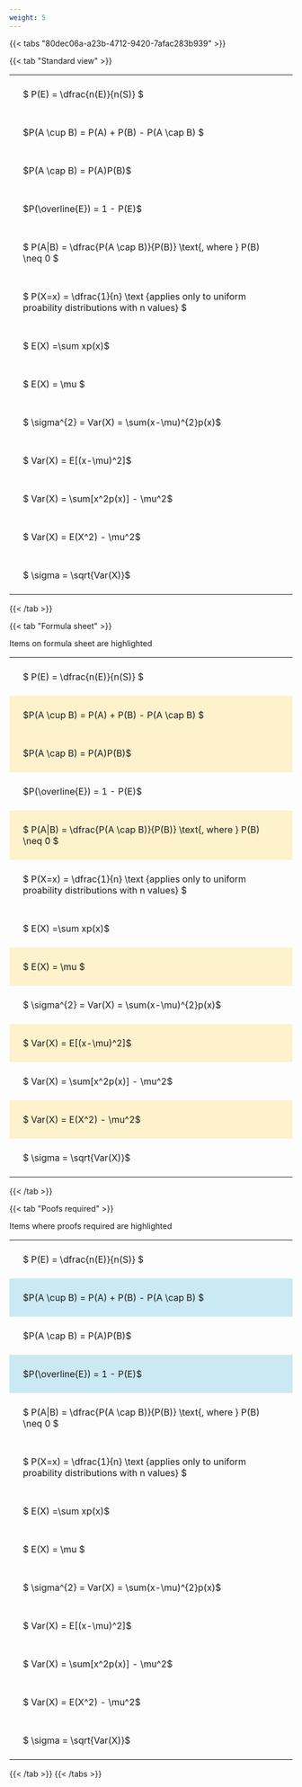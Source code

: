 ```yaml
---
weight: 5
---
```


{{< tabs "80dec06a-a23b-4712-9420-7afac283b939" >}}

{{< tab "Standard view" >}}

<style type="text/css">
#T_53c3b th.col_heading {
  text-align: left;
  font-size: 1em;
}
#T_53c3b td {
  text-align: left;
  font-size: 1em;
  padding: 1.5em;
}
</style>
<table id="T_53c3b">
  <thead>
  </thead>
  <tbody>
    <tr>
      <td id="T_53c3b_row0_col0" class="data row0 col0" >$ P(E) = \dfrac{n(E)}{n(S)} $</td>
    </tr>
    <tr>
      <td id="T_53c3b_row1_col0" class="data row1 col0" >$P(A \cup B) = P(A) + P(B) - P(A \cap B) $</td>
    </tr>
    <tr>
      <td id="T_53c3b_row2_col0" class="data row2 col0" >$P(A \cap B)  = P(A)P(B)$</td>
    </tr>
    <tr>
      <td id="T_53c3b_row3_col0" class="data row3 col0" >$P(\overline{E}) = 1 - P(E)$</td>
    </tr>
    <tr>
      <td id="T_53c3b_row4_col0" class="data row4 col0" >$ P(A|B) = \dfrac{P(A \cap B)}{P(B)} \text{, where } P(B) \neq 0 $</td>
    </tr>
    <tr>
      <td id="T_53c3b_row5_col0" class="data row5 col0" >$ P(X=x) =  \dfrac{1}{n} 
\text {applies only to uniform proability distributions with n values} $</td>
    </tr>
    <tr>
      <td id="T_53c3b_row6_col0" class="data row6 col0" >$ E(X) =\sum xp(x)$</td>
    </tr>
    <tr>
      <td id="T_53c3b_row7_col0" class="data row7 col0" >$ E(X) = \mu $</td>
    </tr>
    <tr>
      <td id="T_53c3b_row8_col0" class="data row8 col0" >$ \sigma^{2} = Var(X) = \sum(x-\mu)^{2}p(x)$</td>
    </tr>
    <tr>
      <td id="T_53c3b_row9_col0" class="data row9 col0" >$ Var(X) = E[(x-\mu)^2]$</td>
    </tr>
    <tr>
      <td id="T_53c3b_row10_col0" class="data row10 col0" >$ Var(X) = \sum[x^2p(x)] - \mu^2$</td>
    </tr>
    <tr>
      <td id="T_53c3b_row11_col0" class="data row11 col0" >$ Var(X) = E(X^2) - \mu^2$</td>
    </tr>
    <tr>
      <td id="T_53c3b_row12_col0" class="data row12 col0" >$ \sigma = \sqrt{Var(X)}$</td>
    </tr>
  </tbody>
</table>
{{< /tab >}}

{{< tab "Formula sheet" >}}

Items on formula sheet are highlighted 
<br>
<style type="text/css">
#T_25007 th.col_heading {
  text-align: left;
  font-size: 1em;
}
#T_25007 td {
  text-align: left;
  font-size: 1em;
  padding: 1.5em;
}
#T_25007_row0_col0, #T_25007_row3_col0, #T_25007_row5_col0, #T_25007_row6_col0, #T_25007_row8_col0, #T_25007_row10_col0, #T_25007_row12_col0 {
  background-color: rgba(0,0,0,0);
}
#T_25007_row1_col0, #T_25007_row2_col0, #T_25007_row4_col0, #T_25007_row7_col0, #T_25007_row9_col0, #T_25007_row11_col0 {
  background-color: rgba(255,194,10, 0.2);
}
</style>
<table id="T_25007">
  <thead>
  </thead>
  <tbody>
    <tr>
      <td id="T_25007_row0_col0" class="data row0 col0" >$ P(E) = \dfrac{n(E)}{n(S)} $</td>
    </tr>
    <tr>
      <td id="T_25007_row1_col0" class="data row1 col0" >$P(A \cup B) = P(A) + P(B) - P(A \cap B) $</td>
    </tr>
    <tr>
      <td id="T_25007_row2_col0" class="data row2 col0" >$P(A \cap B)  = P(A)P(B)$</td>
    </tr>
    <tr>
      <td id="T_25007_row3_col0" class="data row3 col0" >$P(\overline{E}) = 1 - P(E)$</td>
    </tr>
    <tr>
      <td id="T_25007_row4_col0" class="data row4 col0" >$ P(A|B) = \dfrac{P(A \cap B)}{P(B)} \text{, where } P(B) \neq 0 $</td>
    </tr>
    <tr>
      <td id="T_25007_row5_col0" class="data row5 col0" >$ P(X=x) =  \dfrac{1}{n} 
\text {applies only to uniform proability distributions with n values} $</td>
    </tr>
    <tr>
      <td id="T_25007_row6_col0" class="data row6 col0" >$ E(X) =\sum xp(x)$</td>
    </tr>
    <tr>
      <td id="T_25007_row7_col0" class="data row7 col0" >$ E(X) = \mu $</td>
    </tr>
    <tr>
      <td id="T_25007_row8_col0" class="data row8 col0" >$ \sigma^{2} = Var(X) = \sum(x-\mu)^{2}p(x)$</td>
    </tr>
    <tr>
      <td id="T_25007_row9_col0" class="data row9 col0" >$ Var(X) = E[(x-\mu)^2]$</td>
    </tr>
    <tr>
      <td id="T_25007_row10_col0" class="data row10 col0" >$ Var(X) = \sum[x^2p(x)] - \mu^2$</td>
    </tr>
    <tr>
      <td id="T_25007_row11_col0" class="data row11 col0" >$ Var(X) = E(X^2) - \mu^2$</td>
    </tr>
    <tr>
      <td id="T_25007_row12_col0" class="data row12 col0" >$ \sigma = \sqrt{Var(X)}$</td>
    </tr>
  </tbody>
</table>
{{< /tab >}}

{{< tab "Poofs required" >}}

Items where proofs required are highlighted 
<br>
<style type="text/css">
#T_94915 th.col_heading {
  text-align: left;
  font-size: 1em;
}
#T_94915 td {
  text-align: left;
  font-size: 1em;
  padding: 1.5em;
}
#T_94915_row0_col0, #T_94915_row2_col0, #T_94915_row4_col0, #T_94915_row5_col0, #T_94915_row6_col0, #T_94915_row7_col0, #T_94915_row8_col0, #T_94915_row9_col0, #T_94915_row10_col0, #T_94915_row11_col0, #T_94915_row12_col0 {
  background-color: rgba(0,0,0,0);
}
#T_94915_row1_col0, #T_94915_row3_col0 {
  background-color: rgba(0,150,200, 0.2);
}
</style>
<table id="T_94915">
  <thead>
  </thead>
  <tbody>
    <tr>
      <td id="T_94915_row0_col0" class="data row0 col0" >$ P(E) = \dfrac{n(E)}{n(S)} $</td>
    </tr>
    <tr>
      <td id="T_94915_row1_col0" class="data row1 col0" >$P(A \cup B) = P(A) + P(B) - P(A \cap B) $</td>
    </tr>
    <tr>
      <td id="T_94915_row2_col0" class="data row2 col0" >$P(A \cap B)  = P(A)P(B)$</td>
    </tr>
    <tr>
      <td id="T_94915_row3_col0" class="data row3 col0" >$P(\overline{E}) = 1 - P(E)$</td>
    </tr>
    <tr>
      <td id="T_94915_row4_col0" class="data row4 col0" >$ P(A|B) = \dfrac{P(A \cap B)}{P(B)} \text{, where } P(B) \neq 0 $</td>
    </tr>
    <tr>
      <td id="T_94915_row5_col0" class="data row5 col0" >$ P(X=x) =  \dfrac{1}{n} 
\text {applies only to uniform proability distributions with n values} $</td>
    </tr>
    <tr>
      <td id="T_94915_row6_col0" class="data row6 col0" >$ E(X) =\sum xp(x)$</td>
    </tr>
    <tr>
      <td id="T_94915_row7_col0" class="data row7 col0" >$ E(X) = \mu $</td>
    </tr>
    <tr>
      <td id="T_94915_row8_col0" class="data row8 col0" >$ \sigma^{2} = Var(X) = \sum(x-\mu)^{2}p(x)$</td>
    </tr>
    <tr>
      <td id="T_94915_row9_col0" class="data row9 col0" >$ Var(X) = E[(x-\mu)^2]$</td>
    </tr>
    <tr>
      <td id="T_94915_row10_col0" class="data row10 col0" >$ Var(X) = \sum[x^2p(x)] - \mu^2$</td>
    </tr>
    <tr>
      <td id="T_94915_row11_col0" class="data row11 col0" >$ Var(X) = E(X^2) - \mu^2$</td>
    </tr>
    <tr>
      <td id="T_94915_row12_col0" class="data row12 col0" >$ \sigma = \sqrt{Var(X)}$</td>
    </tr>
  </tbody>
</table>
{{< /tab >}}
{{< /tabs >}}